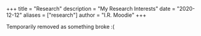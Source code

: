 +++
title = "Research"
description = "My Research Interests"
date = "2020-12-12"
aliases = ["research"]
author = "I.R. Moodie"
+++

Temporarily removed as something broke :(